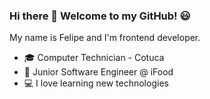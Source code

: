 ### Hi there 👋 Welcome to my GitHub! 😃

<!--
**FelipeCorerato/FelipeCorerato** is a ✨ _special_ ✨ repository because its `README.md` (this file) appears on your GitHub profile.

Here are some ideas to get you started:

- 🔭 I’m currently working on ...
- 🌱 I’m currently learning ...
- 👯 I’m looking to collaborate on ...
- 🤔 I’m looking for help with ...
- 💬 Ask me about ...
- 📫 How to reach me: ...
- 😄 Pronouns: ...
- ⚡ Fun fact: ...
-->

My name is Felipe and I'm frontend developer.

- 🎓 Computer Technician - Cotuca
- 🥡 Junior Software Engineer @ iFood
- 💻 I love learning new technologies 
